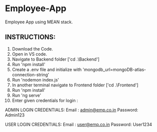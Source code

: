 # Employee-App
Employee App using MEAN stack.
## INSTRUCTIONS:
1) Download the Code.
2) Open in VS code.
3) Navigate to Backend folder ['cd .\Backend\']
4) Run 'npm install'
5) Create a .env file and initialize with 'mongodb_url=mongoDB-atlas-connection-string'
6) Run 'nodemon index.js'
7) In another terminal navigate to Frontend folder ['cd .\Frontend\']
8) Run 'npm install'
9) Run 'ng serve'
10) Enter given credentials for login :

   ADMIN LOGIN CREDENTIALS:
   Email   : admin@emp.co.in
   Password: Admin123

   USER LOGIN CREDENTIALS:
   Email   : user@emp.co.in
   Password: User1234
